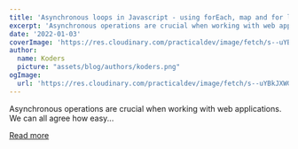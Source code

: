 ```yaml
---
title: 'Asynchronous loops in Javascript - using forEach, map and for loop'
excerpt: 'Asynchronous operations are crucial when working with web applications. We can all agree how easy...'
date: '2022-01-03'
coverImage: 'https://res.cloudinary.com/practicaldev/image/fetch/s--uYBkJXWG--/c_imagga_scale,f_auto,fl_progressive,h_420,q_auto,w_1000/https://dev-to-uploads.s3.amazonaws.com/uploads/articles/az0429ibcsk0iwgx5b4l.jpg'
author:
  name: Koders
  picture: "assets/blog/authors/koders.png"
ogImage:
  url: 'https://res.cloudinary.com/practicaldev/image/fetch/s--uYBkJXWG--/c_imagga_scale,f_auto,fl_progressive,h_420,q_auto,w_1000/https://dev-to-uploads.s3.amazonaws.com/uploads/articles/az0429ibcsk0iwgx5b4l.jpg'
---
```


Asynchronous operations are crucial when working with web applications. We can all agree how easy...

[Read more](https://dev.to/anshuman_bhardwaj/asynchronous-loops-in-javascript-using-foreach-vs-map-vs-for-loop-5020)
